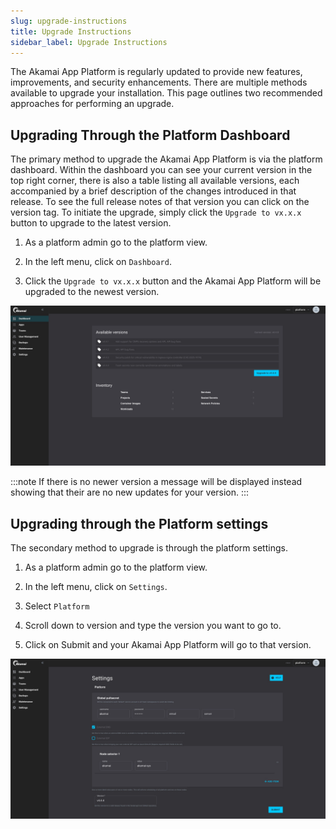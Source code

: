 ```yaml
---
slug: upgrade-instructions
title: Upgrade Instructions
sidebar_label: Upgrade Instructions
---
```


The Akamai App Platform is regularly updated to provide new features, improvements, and security enhancements. There are multiple methods available to upgrade your installation. This page outlines two recommended approaches for performing an upgrade.

## Upgrading Through the Platform Dashboard

The primary method to upgrade the Akamai App Platform is via the platform dashboard. Within the dashboard you can see your current version in the top right corner, there is also a table listing all available versions, each accompanied by a brief description of the changes introduced in that release. To see the full release notes of that version you can click on the version tag. To initiate the upgrade, simply click the `Upgrade to vx.x.x` button to upgrade to the latest version.

1. As a platform admin go to the platform view.

2. In the left menu, click on `Dashboard`.

3. Click the `Upgrade to vx.x.x` button and the Akamai App Platform will be upgraded to the newest version.

![Upgrade through the dashboard](../img/upgrade-version-dashboard.png)

:::note
If there is no newer version a message will be displayed instead showing that their are no new updates for your version.
:::

## Upgrading through the Platform settings

The secondary method to upgrade is through the platform settings.

1. As a platform admin go to the platform view.

2. In the left menu, click on `Settings`.

3. Select `Platform`

4. Scroll down to version and type the version you want to go to.

5. Click on Submit and your Akamai App Platform will go to that version.

![Upgrade through the platform settings](../img/upgrade-version-settings.png)
